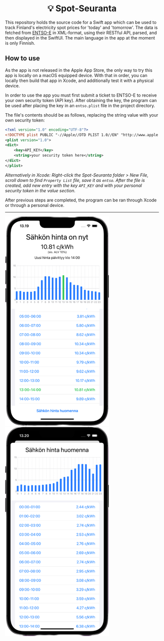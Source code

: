 <div align="center">

# :bulb: Spot-Seuranta

</div>

This repository holds the source code for a Swift app which can be used to track Finland's electricity spot prices for 'today' and 'tomorrow'. The data is fetched from [ENTSO-E](https://transparency.entsoe.eu/) in XML-format, using their RESTful API, parsed, and then displayed in 
the SwiftUI. The main language in the app at the moment is only Finnish. 

## How to use 
As the app is not released in the Apple App Store, the only way to try this app is locally on a macOS equipped device. With that in order, you can locally
then build that app in Xcode, and additionally test it with a physical device.

In order to use the app you must first submit a ticket to ENTSO-E to receive your own security token (API key). After obtaining the key, the program 
can be used after placing the key in an `entso.plist` file in the project directory.

The file's contents should be as follows, replacing the string value with your own security token:
```xml
<?xml version="1.0" encoding="UTF-8"?>
<!DOCTYPE plist PUBLIC "-//Apple//DTD PLIST 1.0//EN" "http://www.apple.com/DTDs/PropertyList-1.0.dtd">
<plist version="1.0">
<dict>
	<key>API_KEY</key>
	<string>your security token here</string>
</dict>
</plist>
```

<i>Alternatively in Xcode: Right-click the Spot-Seuranta folder > New File, scroll down to find `Property List` file, save it as `entso`. After the file is
created, add new entry with the key `API_KEY` and with your personal security token in the value section.</i>


After previous steps are completed, the program can be ran through Xcode or through a personal device.

<hr>

<p float="left">
	<img src="spot-seuranta-mockup-today.png" width=340 height=686>
	<img src="spot-seuranta-mockup-tomorrow.png" width=340 height=686>
</p>
